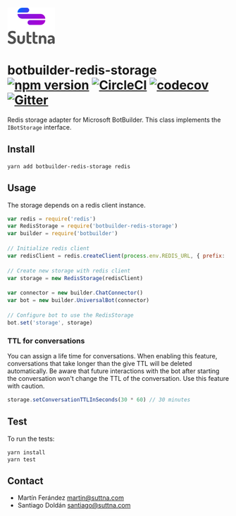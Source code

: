 ![Logo](logo.png)

# botbuilder-redis-storage [![npm version](https://badge.fury.io/js/botbuilder-redis-storage.svg)](https://badge.fury.io/js/botbuilder-redis-storage) [![CircleCI](https://circleci.com/gh/suttna/botbuilder-redis-storage.svg?style=svg)](https://circleci.com/gh/suttna/botbuilder-redis-storage)  [![codecov](https://codecov.io/gh/suttna/botbuilder-redis-storage/branch/master/graph/badge.svg)](https://codecov.io/gh/suttna/botbuilder-redis-storage) [![Gitter](https://badges.gitter.im/suttna/botbuilder-redis-storage.svg)](https://gitter.im/suttna/botbuilder-redis-storage?utm_source=badge&utm_medium=badge&utm_campaign=pr-badge)

Redis storage adapter for Microsoft BotBuilder. This class implements the `IBotStorage` interface.

## Install

```
yarn add botbuilder-redis-storage redis
```

## Usage

The storage depends on a redis client instance.

```javascript
var redis = require('redis')
var RedisStorage = require('botbuilder-redis-storage')
var builder = require('botbuilder')

// Initialize redis client
var redisClient = redis.createClient(process.env.REDIS_URL, { prefix: 'bot-storage:' });

// Create new storage with redis client
var storage = new RedisStorage(redisClient)

var connector = new builder.ChatConnector()
var bot = new builder.UniversalBot(connector)

// Configure bot to use the RedisStorage
bot.set('storage', storage)
```

### TTL for conversations

You can assign a life time for conversations. When enabling this feature, conversations that take longer
than the give TTL will be deleted automatically. Be aware that future interactions with the bot after
starting the conversation won't change the TTL of the conversation. Use this feature with caution.

```javascript
storage.setConversationTTLInSeconds(30 * 60) // 30 minutes
```

## Test

To run the tests:

```
yarn install
yarn test
```

## Contact

- Martín Ferández <martin@suttna.com>
- Santiago Doldán <santiago@suttna.com>
